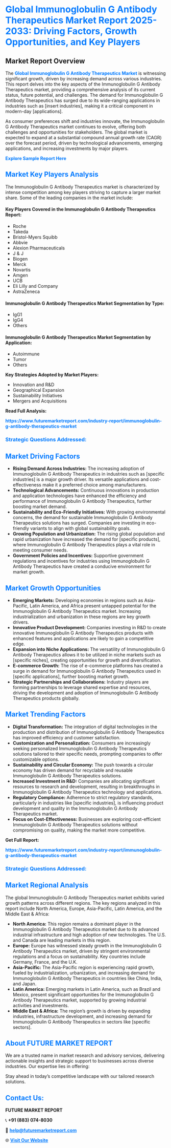 <h1 style="color: #007BFF;">Global Immunoglobulin G Antibody Therapeutics Market Report 2025-2033: Driving Factors, Growth Opportunities, and Key Players</h1>

<section id="overview">
<h2>Market Report Overview</h2>
<p>The <a href="https://www.futuremarketreport.com/industry-report/immunoglobulin-g-antibody-therapeutics-market" style="color: #007BFF; text-decoration: none;"><strong>Global Immunoglobulin G Antibody Therapeutics Market</strong></a> is witnessing significant growth, driven by increasing demand across various industries. This report delves into the key aspects of the Immunoglobulin G Antibody Therapeutics market, providing a comprehensive analysis of its current status, future potential, and challenges. The demand for Immunoglobulin G Antibody Therapeutics has surged due to its wide-ranging applications in industries such as [insert industries], making it a critical component in modern-day [applications].</p>
<p>As consumer preferences shift and industries innovate, the Immunoglobulin G Antibody Therapeutics market continues to evolve, offering both challenges and opportunities for stakeholders. The global market is expected to expand at a substantial compound annual growth rate (CAGR) over the forecast period, driven by technological advancements, emerging applications, and increasing investments by major players.</p>
</section>

<section id="overview">
<p><a href="https://www.futuremarketreport.com/request-sample/reportId=77667" style="color: #007BFF; text-decoration: none;"><strong>Explore Sample Report Here</strong></a></p>
</section>

<section id="key-players">
<h2 style="color: #007BFF;">Market Key Players Analysis</h2>
<p>The Immunoglobulin G Antibody Therapeutics market is characterized by intense competition among key players striving to capture a larger market share. Some of the leading companies in the market include:</p>
<h4>Key Players Covered in the Immunoglobulin G Antibody Therapeutics Report:</h4>
<ul><li>Roche</li><li>Takeda</li><li>Bristol-Myers Squibb</li><li>Abbvie</li><li>Alexion Pharmaceuticals</li><li>J &amp; J</li><li>Biogen</li><li>Merck</li><li>Novartis</li><li>Amgen</li><li>UCB</li><li>Eli Lilly and Company</li><li>AstraZeneca</li></ul>
<h4>Immunoglobulin G Antibody Therapeutics Market Segmentation by Type:</h4>
<ul><li>IgG1</li><li>IgG4</li><li>Others</li></ul>

<h4>Immunoglobulin G Antibody Therapeutics Market Segmentation by Application:</h4>
<ul><li>Autoimmune</li><li>Tumor</li><li>Others</li></ul>
<p><strong>Key Strategies Adopted by Market Players:</strong></p>
<ul>
<li>Innovation and R&D</li>
<li>Geographical Expansion</li>
<li>Sustainability Initiatives</li>
<li>Mergers and Acquisitions</li>
</ul>
</section>

<section>
<p><strong>Read Full Analysis: </strong></p><a href="https://www.futuremarketreport.com/industry-report/immunoglobulin-g-antibody-therapeutics-market" style="color: #007BFF; text-decoration: none;"><strong>https://www.futuremarketreport.com/industry-report/immunoglobulin-g-antibody-therapeutics-market</strong></a>
<h3 style="color: #007BFF;">Strategic Questions Addressed:</h3>
</section>

<section id="driving-factors">
<h2 style="color: #007BFF;">Market Driving Factors</h2>
<ul>
<li><strong>Rising Demand Across Industries:</strong> The increasing adoption of Immunoglobulin G Antibody Therapeutics in industries such as [specific industries] is a major growth driver. Its versatile applications and cost-effectiveness make it a preferred choice among manufacturers.</li>
<li><strong>Technological Advancements:</strong> Continuous innovations in production and application technologies have enhanced the efficiency and performance of Immunoglobulin G Antibody Therapeutics, further boosting market demand.</li>
<li><strong>Sustainability and Eco-Friendly Initiatives:</strong> With growing environmental concerns, the demand for sustainable Immunoglobulin G Antibody Therapeutics solutions has surged. Companies are investing in eco-friendly variants to align with global sustainability goals.</li>
<li><strong>Growing Population and Urbanization:</strong> The rising global population and rapid urbanization have increased the demand for [specific products], where Immunoglobulin G Antibody Therapeutics plays a vital role in meeting consumer needs.</li>
<li><strong>Government Policies and Incentives:</strong> Supportive government regulations and incentives for industries using Immunoglobulin G Antibody Therapeutics have created a conducive environment for market growth.</li>
</ul>
</section>

<section id="growth-opportunities">
<h2 style="color: #007BFF;">Market Growth Opportunities</h2>
<ul>
<li><strong>Emerging Markets:</strong> Developing economies in regions such as Asia-Pacific, Latin America, and Africa present untapped potential for the Immunoglobulin G Antibody Therapeutics market. Increasing industrialization and urbanization in these regions are key growth drivers.</li>
<li><strong>Innovative Product Development:</strong> Companies investing in R&D to create innovative Immunoglobulin G Antibody Therapeutics products with enhanced features and applications are likely to gain a competitive edge.</li>
<li><strong>Expansion into Niche Applications:</strong> The versatility of Immunoglobulin G Antibody Therapeutics allows it to be utilized in niche markets such as [specific niches], creating opportunities for growth and diversification.</li>
<li><strong>E-commerce Growth:</strong> The rise of e-commerce platforms has created a surge in demand for Immunoglobulin G Antibody Therapeutics used in [specific applications], further boosting market growth.</li>
<li><strong>Strategic Partnerships and Collaborations:</strong> Industry players are forming partnerships to leverage shared expertise and resources, driving the development and adoption of Immunoglobulin G Antibody Therapeutics products globally.</li>
</ul>
</section>

<section id="trending-factors">
<h2 style="color: #007BFF;">Market Trending Factors</h2>
<ul>
<li><strong>Digital Transformation:</strong> The integration of digital technologies in the production and distribution of Immunoglobulin G Antibody Therapeutics has improved efficiency and customer satisfaction.</li>
<li><strong>Customization and Personalization:</strong> Consumers are increasingly seeking personalized Immunoglobulin G Antibody Therapeutics solutions tailored to their specific needs, prompting companies to offer customizable options.</li>
<li><strong>Sustainability and Circular Economy:</strong> The push towards a circular economy has driven demand for recyclable and reusable Immunoglobulin G Antibody Therapeutics solutions.</li>
<li><strong>Increased Investment in R&D:</strong> Companies are allocating significant resources to research and development, resulting in breakthroughs in Immunoglobulin G Antibody Therapeutics technology and applications.</li>
<li><strong>Regulatory Compliance:</strong> Adherence to strict regulatory standards, particularly in industries like [specific industries], is influencing product development and quality in the Immunoglobulin G Antibody Therapeutics market.</li>
<li><strong>Focus on Cost-Effectiveness:</strong> Businesses are exploring cost-efficient Immunoglobulin G Antibody Therapeutics solutions without compromising on quality, making the market more competitive.</li>
</ul>
</section>

<section>
<p><strong>Get Full Report: </strong></p><a href="https://www.futuremarketreport.com/industry-report/immunoglobulin-g-antibody-therapeutics-market" style="color: #007BFF; text-decoration: none;"><strong>https://www.futuremarketreport.com/industry-report/immunoglobulin-g-antibody-therapeutics-market</strong></a>
<h3 style="color: #007BFF;">Strategic Questions Addressed:</h3>
</section>


<section id="regional-analysis">
<h2 style="color: #007BFF;">Market Regional Analysis</h2>
<p>The global Immunoglobulin G Antibody Therapeutics market exhibits varied growth patterns across different regions. The key regions analyzed in this report include North America, Europe, Asia-Pacific, Latin America, and the Middle East & Africa:</p>
<ul>
<li><strong>North America:</strong> This region remains a dominant player in the Immunoglobulin G Antibody Therapeutics market due to its advanced industrial infrastructure and high adoption of new technologies. The U.S. and Canada are leading markets in this region.</li>
<li><strong>Europe:</strong> Europe has witnessed steady growth in the Immunoglobulin G Antibody Therapeutics market, driven by stringent environmental regulations and a focus on sustainability. Key countries include Germany, France, and the U.K.</li>
<li><strong>Asia-Pacific:</strong> The Asia-Pacific region is experiencing rapid growth, fueled by industrialization, urbanization, and increasing demand for Immunoglobulin G Antibody Therapeutics in countries like China, India, and Japan.</li>
<li><strong>Latin America:</strong> Emerging markets in Latin America, such as Brazil and Mexico, present significant opportunities for the Immunoglobulin G Antibody Therapeutics market, supported by growing industrial activities and investments.</li>
<li><strong>Middle East & Africa:</strong> The region’s growth is driven by expanding industries, infrastructure development, and increasing demand for Immunoglobulin G Antibody Therapeutics in sectors like [specific sectors].</li>
</ul>
</section>

<footer>
<h2 style="color: #007BFF;">About FUTURE MARKET REPORT</h2>
<p>We are a trusted name in market research and advisory services, delivering actionable insights and strategic support to businesses across diverse industries. Our expertise lies in offering:</p>

<p>Stay ahead in today’s competitive landscape with our tailored research solutions.</p>

<h2 style="color: #007BFF;">Contact Us:</h2>
<p><strong>FUTURE MARKET REPORT</strong></p>
<p>📞 <strong>+91 (883) 074-8030</strong></p>
<p>📧 <strong><a href="mailto:help@futuremarketreport.com" style="color: #007BFF;">help@futuremarketreport.com</a></strong></p>
<p>🌐 <strong><a href="https://www.futuremarketreport.com/" style="color: #007BFF;">Visit Our Website</a></strong></p>
</footer>